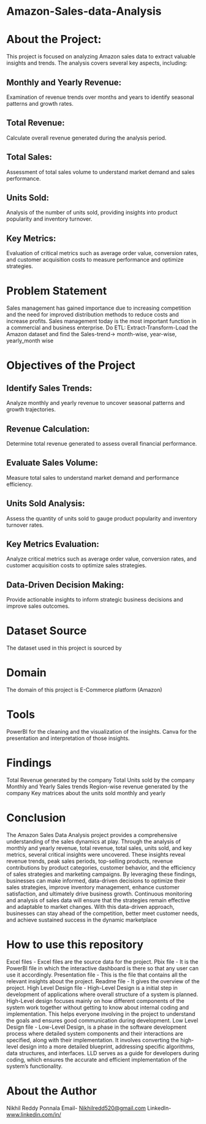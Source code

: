 # Amazon-Sales-data-Analysis

# About the Project:
This project is focused on analyzing Amazon sales data to extract valuable insights and trends. The analysis covers several key aspects, including:

## Monthly and Yearly Revenue: 
Examination of revenue trends over months and years to identify seasonal patterns and growth rates.

## Total Revenue: 
Calculate overall revenue generated during the analysis period.

## Total Sales: 
Assessment of total sales volume to understand market demand and sales performance.

## Units Sold: 
Analysis of the number of units sold, providing insights into product popularity and inventory turnover.

## Key Metrics: 
Evaluation of critical metrics such as average order value, conversion rates, and customer acquisition costs to measure performance and optimize strategies.

# Problem Statement 
Sales management has gained importance due to increasing competition and the need for improved distribution methods to reduce costs and increase profits. Sales management today is the most important function in a commercial and business enterprise. Do ETL: Extract-Transform-Load the Amazon dataset and find the Sales-trend-> month-wise, year-wise, yearly_month wise

# Objectives of the Project 
## Identify Sales Trends: 
Analyze monthly and yearly revenue to uncover seasonal patterns and growth trajectories.

## Revenue Calculation: 
Determine total revenue generated to assess overall financial performance.

## Evaluate Sales Volume: 
Measure total sales to understand market demand and performance efficiency.

## Units Sold Analysis: 
Assess the quantity of units sold to gauge product popularity and inventory turnover rates.

## Key Metrics Evaluation: 
Analyze critical metrics such as average order value, conversion rates, and customer acquisition costs to optimize sales strategies.

## Data-Driven Decision Making: 
Provide actionable insights to inform strategic business decisions and improve sales outcomes.

# Dataset Source 
The dataset used in this project is sourced by 

# Domain
The domain of this project is E-Commerce platform (Amazon)

# Tools
PowerBI for the cleaning and the visualization of the insights.
Canva for the presentation and interpretation of those insights.

# Findings 
Total Revenue generated by the company
Total Units sold by the company
Monthly and Yearly Sales trends
Region-wise revenue generated by the company
Key matrices about the units sold monthly and yearly

# Conclusion 
The Amazon Sales Data Analysis project provides a comprehensive understanding of the sales dynamics at play. Through the analysis of monthly and yearly revenue, total revenue, total sales, units sold, and key metrics, several critical insights were uncovered. These insights reveal revenue trends, peak sales periods, top-selling products, revenue contributions by product categories, customer behavior, and the efficiency of sales strategies and marketing campaigns. By leveraging these findings, businesses can make informed, data-driven decisions to optimize their sales strategies, improve inventory management, enhance customer satisfaction, and ultimately drive business growth. Continuous monitoring and analysis of sales data will ensure that the strategies remain effective and adaptable to market changes. With this data-driven approach, businesses can stay ahead of the competition, better meet customer needs, and achieve sustained success in the dynamic marketplace

# How to use this repository 
Excel files - Excel files are the source data for the project.
Pbix file - It is the PowerBI file in which the interactive dashboard is there so that any user can use it accordingly.
Presentation file - This is the file that contains all the relevant insights about the project.
Readme file - It gives the overview of the project.
High Level Design file - High-Level Design is a initial step in development of applications where overall structure of a system is planned. High-Level design focuses mainly on how different components of the system work together without getting to know about internal coding and implementation. This helps everyone involving in the project to understand the goals and ensures good communication during development.
Low Level Design file - Low-Level Design, is a phase in the software development process where detailed system components and their interactions are specified, along with their implementation. It involves converting the high-level design into a more detailed blueprint, addressing specific algorithms, data structures, and interfaces. LLD serves as a guide for developers during coding, which ensures the accurate and efficient implementation of the system’s functionality.

# About the Author
Nikhil Reddy Ponnala
Email- Nikhilredd520@gmail.com
LinkedIn- www.linkedin.com/in/
